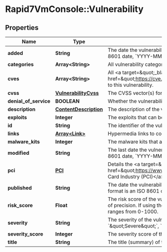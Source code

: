 # Rapid7VmConsole::Vulnerability

## Properties
Name | Type | Description | Notes
------------ | ------------- | ------------- | -------------
**added** | **String** | The date the vulnerability coverage was added. The format is an ISO 8601 date, &#x60;YYYY-MM-DD&#x60;. | [optional] 
**categories** | **Array&lt;String&gt;** | All vulnerability categories assigned to this vulnerability. | [optional] 
**cves** | **Array&lt;String&gt;** | All &lt;a target&#x3D;\&quot;_blank\&quot; href&#x3D;\&quot;https://cve.mitre.org/\&quot;&gt;CVE&lt;/a&gt;s assigned to this vulnerability. | [optional] 
**cvss** | [**VulnerabilityCvss**](VulnerabilityCvss.md) | The CVSS vector(s) for the vulnerability. | [optional] 
**denial_of_service** | **BOOLEAN** | Whether the vulnerability can lead to Denial of Service (DoS). | [optional] 
**description** | [**ContentDescription**](ContentDescription.md) | The description of the vulnerability. | [optional] 
**exploits** | **Integer** | The exploits that can be used to exploit a vulnerability. | [optional] 
**id** | **String** | The identifier of the vulnerability. | [optional] 
**links** | [**Array&lt;Link&gt;**](Link.md) | Hypermedia links to corresponding or related resources. | [optional] 
**malware_kits** | **Integer** | The malware kits that are known to be used to exploit the vulnerability. | [optional] 
**modified** | **String** | The last date the vulnerability was modified. The format is an ISO 8601 date, &#x60;YYYY-MM-DD&#x60;. | [optional] 
**pci** | [**PCI**](PCI.md) | Details the &lt;a target&#x3D;\&quot;_blank\&quot; href&#x3D;\&quot;https://www.pcisecuritystandards.org/\&quot;&gt;Payment Card Industry (PCI)&lt;/a&gt; details of the vulnerability. | [optional] 
**published** | **String** | The date the vulnerability was first published or announced. The format is an ISO 8601 date, &#x60;YYYY-MM-DD&#x60;. | [optional] 
**risk_score** | **Float** | The risk score of the vulnerability, rounded to a maximum of to digits of precision. If using the default Rapid7 Real Risk™ model, this value ranges from 0-1000. | [optional] 
**severity** | **String** | The severity of the vulnerability, one of: &#x60;\&quot;Moderate\&quot;&#x60;, &#x60;\&quot;Severe\&quot;&#x60;, &#x60;\&quot;Critical\&quot;&#x60;. | [optional] 
**severity_score** | **Integer** | The severity score of the vulnerability, on a scale of 0-10. | [optional] 
**title** | **String** | The title (summary) of the vulnerability. | [optional] 


